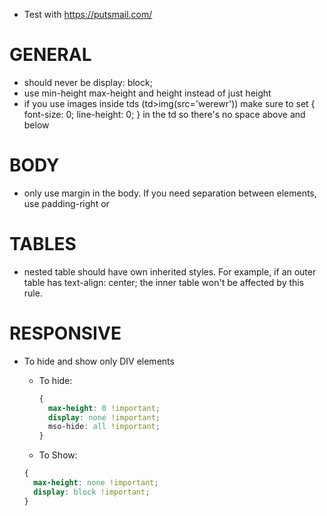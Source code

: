 - Test with https://putsmail.com/

# GENERAL
  - should never be display: block;
  - use min-height max-height and height instead of just height
  - if you use images inside tds (td>img(src='werewr')) make sure to
    set { font-size: 0; line-height: 0; } in the td so there's no space
    above and below

# BODY
  - only use margin in the body. If you need separation between elements,
    use padding-right or <td width='3'></td>

# TABLES
  - nested table should have own inherited styles. For example, if an outer
    table has text-align: center; the inner table won't be affected by this rule.


# RESPONSIVE
  - To hide and show only DIV elements
    - To hide:
      ```css
      {
        max-height: 0 !important;
        display: none !important;
        mso-hide: all !important;
      }
      ```

    - To Show:
    ```css
    {
      max-height: none !important;
      display: block !important;
    }
    ```
